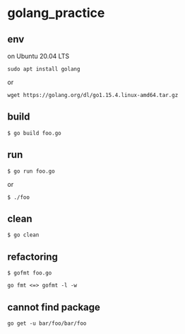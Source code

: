 # golang_practice

## env

on Ubuntu 20.04 LTS

```
sudo apt install golang
```

or

```
wget https://golang.org/dl/go1.15.4.linux-amd64.tar.gz
```

## build
```
$ go build foo.go
```

## run
```
$ go run foo.go
```
or
```
$ ./foo
```

## clean

```
$ go clean
```

## refactoring
```
$ gofmt foo.go

go fmt <=> gofmt -l -w
```

## cannot find package
```
go get -u bar/foo/bar/foo
```
